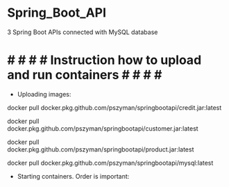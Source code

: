 # Spring_Boot_API
3 Spring Boot APIs connected with MySQL database

# # # # # Instruction how to upload and run containers # # # # # 

- Uploading images:

docker pull docker.pkg.github.com/pszyman/springbootapi/credit.jar:latest

docker pull docker.pkg.github.com/pszyman/springbootapi/customer.jar:latest

docker pull docker.pkg.github.com/pszyman/springbootapi/product.jar:latest

docker pull docker.pkg.github.com/pszyman/springbootapi/mysql:latest

- Starting containers. Order is important:

